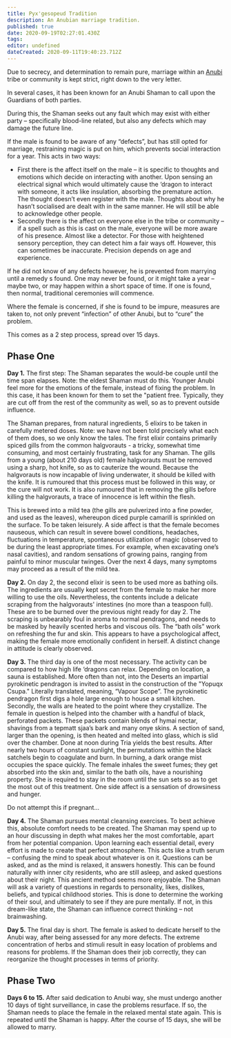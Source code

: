 ```yaml
---
title: Pyx'gesopeud Tradition
description: An Anubian marriage tradition.
published: true
date: 2020-09-19T02:27:01.430Z
tags: 
editor: undefined
dateCreated: 2020-09-11T19:40:23.712Z
---
```


Due to secrecy, and determination to remain pure, marriage within an [Anubi](/species/anubi "wikilink") tribe or community is kept strict, right down to the very letter.

In several cases, it has been known for an Anubi Shaman to call upon the Guardians of both parties.

During this, the Shaman seeks out any fault which may exist with either party – specifically blood-line related, but also any defects which may damage the future line.

If the male is found to be aware of any “defects”, but has still opted for marriage, restraining magic is put on him, which prevents social interaction for a year. This acts in two ways:

-   First there is the affect itself on the male – it is specific to thoughts and emotions which decide on interacting with another. Upon sensing an electrical signal which would ultimately cause the ‘dragon to interact with someone, it acts like insulation, absorbing the premature action. The thought doesn’t even register with the male. Thoughts about why he hasn’t socialised are dealt with in the same manner. He will still be able to acknowledge other people.
-   Secondly there is the affect on everyone else in the tribe or community – if a spell such as this is cast on the male, everyone will be more aware of his presence. Almost like a detector. For those with heightened sensory perception, they can detect him a fair ways off. However, this can sometimes be inaccurate. Precision depends on age and experience.

If he did not know of any defects however, he is prevented from marrying until a remedy s found. One may never be found, or it might take a year – maybe two, or may happen within a short space of time. If one is found, then normal, traditional ceremonies will commence.

Where the female is concerned, if she is found to be impure, measures are taken to, not only prevent “infection” of other Anubi, but to “cure” the problem.

This comes as a 2 step process, spread over 15 days.

## Phase One

**Day 1.** The first step: The Shaman separates the would-be couple until the time span elapses. Note: the eldest Shaman must do this. Younger Anubi feel more for the emotions of the female, instead of fixing the problem. In this case, it has been known for them to set the "patient free. Typically, they are cut off from the rest of the community as well, so as to prevent outside influence.

The Shaman prepares, from natural ingredients, 5 elixirs to be taken in carefully metered doses. Note: we have not been told precisely what each of them does, so we only know the tales. The first elixir contains primarily spiced gills from the common halgvorauts - a tricky, somewhat time consuming, and most certainly frustrating, task for any Shaman. The gills from a young (about 210 days old) female halgvorauts must be removed using a sharp, hot knife, so as to cauterize the wound. Because the halgvorauts is now incapable of living underwater, it should be killed with the knife. It is rumoured that this process must be followed in this way, or the cure will not work. It is also rumoured that in removing the gills before killing the halgvorauts, a trace of innocence is left within the flesh.

This is brewed into a mild tea (the gills are pulverized into a fine powder, and used as the leaves), whereupon diced purple camarill is sprinkled on the surface. To be taken leisurely. A side affect is that the female becomes nauseous, which can result in severe bowel conditions, headaches, fluctuations in temperature, spontaneous utilization of magic (observed to be during the least appropriate times. For example, when excavating one’s nasal cavities), and random sensations of growing pains, ranging from painful to minor muscular twinges. Over the next 4 days, many symptoms may proceed as a result of the mild tea.

**Day 2.** On day 2, the second elixir is seen to be used more as bathing oils. The ingredients are usually kept secret from the female to make her more willing to use the oils. Nevertheless, the contents include a delicate scraping from the halgvorauts' intestines (no more than a teaspoon full). These are to be burned over the previous night ready for day 2. The scraping is unbearably foul in aroma to normal pendragons, and needs to be masked by heavily scented herbs and viscous oils. The “bath oils” work on refreshing the fur and skin. This appears to have a psychological affect, making the female more emotionally confident in herself. A distinct change in attitude is clearly observed.

**Day 3.** The third day is one of the most necessary. The activity can be compared to how high life ‘dragons can relax. Depending on location, a sauna is established. More often than not, into the Deserts an impartial pyrokinetic pendragon is invited to assist in the construction of the "Yopuqx Csupa." Literally translated, meaning, “Vapour Scope”. The pyrokinetic pendragon first digs a hole large enough to house a small kitchen. Secondly, the walls are heated to the point where they crystallize. The female in question is helped into the chamber with a handful of black, perforated packets. These packets contain blends of hymai nectar, shavings from a tepmatt sjaa’s bark and many onye skins. A section of sand, larger than the opening, is then heated and melted into glass, which is slid over the chamber. Done at noon during Tria yields the best results. After nearly two hours of constant sunlight, the permutations within the black satchels begin to coagulate and burn. In burning, a dark orange mist occupies the space quickly. The female inhales the sweet fumes; they get absorbed into the skin and, similar to the bath oils, have a nourishing property. She is required to stay in the room until the sun sets so as to get the most out of this treatment. One side affect is a sensation of drowsiness and hunger.

Do not attempt this if pregnant...

**Day 4.** The Shaman pursues mental cleansing exercises. To best achieve this, absolute comfort needs to be created. The Shaman may spend up to an hour discussing in depth what makes her the most comfortable, apart from her potential companion. Upon learning each essential detail, every effort is made to create that perfect atmosphere. This acts like a truth serum – confusing the mind to speak about whatever is on it. Questions can be asked, and as the mind is relaxed, it answers honestly. This can be found naturally with inner city residents, who are still asleep, and asked questions about their night. This ancient method seems more enjoyable. The Shaman will ask a variety of questions in regards to personality, likes, dislikes, beliefs, and typical childhood stories. This is done to determine the working of their soul, and ultimately to see if they are pure mentally. If not, in this dream-like state, the Shaman can influence correct thinking – not brainwashing.

**Day 5.** The final day is short. The female is asked to dedicate herself to the Anubi way, after being assessed for any more defects. The extreme concentration of herbs and stimuli result in easy location of problems and reasons for problems. If the Shaman does their job correctly, they can reorganize the thought processes in terms of priority.

## Phase Two

**Days 6 to 15.** After said dedication to Anubi way, she must undergo another 10 days of tight surveillance, in case the problems resurface. If so, the Shaman needs to place the female in the relaxed mental state again. This is repeated until the Shaman is happy. After the course of 15 days, she will be allowed to marry.